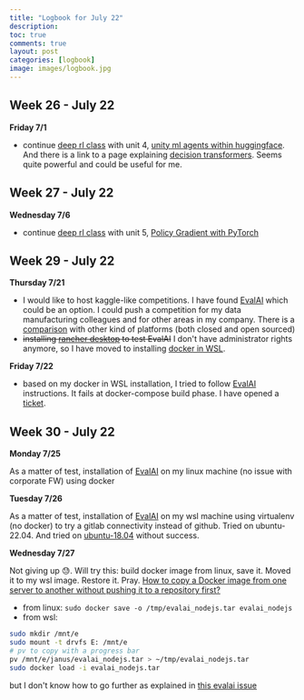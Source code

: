 ```yaml
---
title: "Logbook for July 22"
description: 
toc: true
comments: true
layout: post
categories: [logbook]
image: images/logbook.jpg
---
```




## Week 26 - July 22

**Friday 7/1**

* continue [deep rl class](/guillaume_blog/blog/deep-rl-class-with-huggingface.html) with unit 4, <u>unity ml agents within huggingface</u>. And there is a link to a page explaining [decision transformers](https://huggingface.co/blog/decision-transformers). Seems quite powerful and could be useful for me.



## Week 27 - July 22

**Wednesday 7/6**

* continue [deep rl class](/guillaume_blog/blog/deep-rl-class-with-huggingface.html) with unit 5, <u>Policy Gradient with PyTorch</u>



## Week 29 - July 22

**Thursday 7/21**

* I would like to host kaggle-like competitions. I have found [EvalAI](https://github.com/Cloud-CV/EvalAI) which could be an option. I could push a competition for my data manufacturing colleagues and for other areas in my company. There is a [comparison](https://github.com/Cloud-CV/EvalAI/tree/202001b582fdc332a062b85c02be228c3dcf2cd2#platform-comparison) with other kind of platforms (both closed and open sourced)
* ~~installing [rancher desktop](https://dev.michelin.com/wsl2/docker-rancher) to test EvalAI~~ I don't have administrator rights anymore, so I have moved to installing [docker in WSL](/guillaume_blog/blog/install-docker-on-WSL.html).

**Friday 7/22**

* based on my docker in WSL installation, I tried to follow [EvalAI](https://github.com/Cloud-CV/EvalAI) instructions. It fails at docker-compose build phase. I have opened a [ticket](https://github.com/Cloud-CV/EvalAI/issues/3775).



## Week 30 - July 22

**Monday 7/25**

As a matter of test, installation of [EvalAI](https://github.com/Cloud-CV/EvalAI) on my linux machine (no issue with corporate FW) using docker

**Tuesday 7/26**

As a matter of test, installation of [EvalAI](https://evalai.readthedocs.io/en/stable/setup.html#ubuntu-installation-instructions) on my wsl machine using virtualenv (no docker) to try a gitlab connectivity instead of github. Tried on ubuntu-22.04. And tried on [ubuntu-18.04](/guillaume_blog/blog/install-ubuntu-18.04-on-WSL.html) without success.

**Wednesday 7/27**

Not giving up 😓. Will try this: build docker image from linux, save it. Moved it to my wsl image. Restore it. Pray. [How to copy a Docker image from one server to another without pushing it to a repository first?](https://www.digitalocean.com/community/questions/how-to-copy-a-docker-image-from-one-server-to-another-without-pushing-it-to-a-repository-first)

- from linux: `sudo docker save -o /tmp/evalai_nodejs.tar evalai_nodejs`
- from wsl: 
```bash
sudo mkdir /mnt/e
sudo mount -t drvfs E: /mnt/e
# pv to copy with a progress bar
pv /mnt/e/janus/evalai_nodejs.tar > ~/tmp/evalai_nodejs.tar
sudo docker load -i evalai_nodejs.tar
```

but I don't know how to go further as explained in [this evalai issue](https://github.com/Cloud-CV/EvalAI/issues/3777)